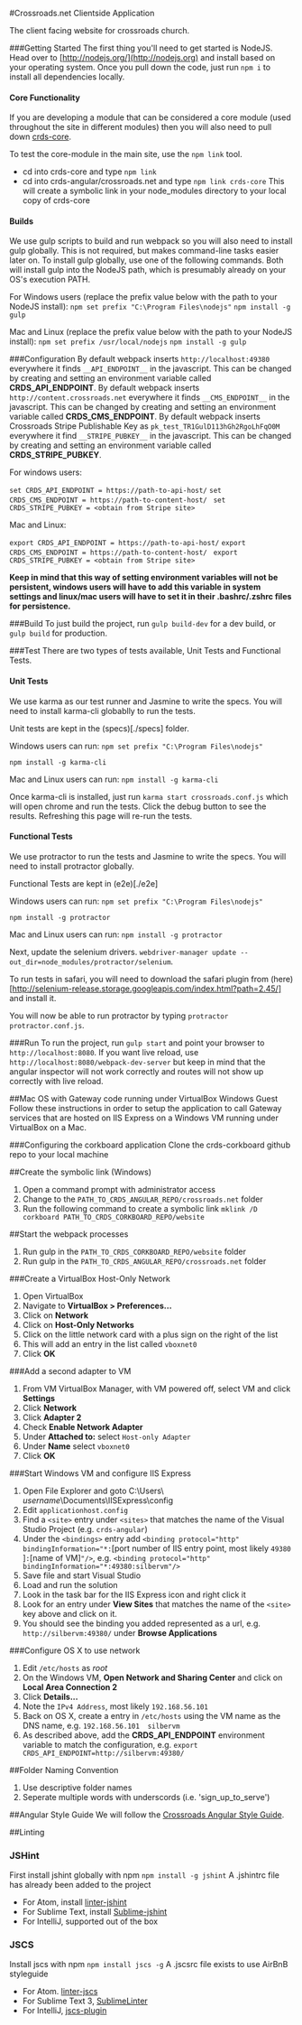 #Crossroads.net Clientside Application

The client facing website for crossroads church. 

###Getting Started 
The first thing you'll need to get started is NodeJS. Head over to [http://nodejs.org/](http://nodejs.org) and install based on your operating system. Once you pull down the code, just run `npm i` to install all dependencies locally.

#### Core Functionality
If you are developing a module that can be considered a core module (used throughout the site in different modules) then you will also need to pull down [crds-core](https://github.com/crdschurch/crds-corejs).

To test the core-module in the main site, use the `npm link` tool. 
* cd into crds-core and type `npm link`
* cd into crds-angular/crossroads.net and type `npm link crds-core`
This will create a symbolic link in your node_modules directory to your local copy of crds-core

#### Builds

We use gulp scripts to build and run webpack so you will also need to install gulp globally.  This is not required, but makes command-line tasks easier later on.  To install gulp globally, use one of the following commands.  Both will install gulp into the NodeJS path, which is presumably already on your OS's execution PATH.

For Windows users (replace the prefix value below with the path to your NodeJS install):
``` npm set prefix "C:\Program Files\nodejs" ```
``` npm install -g gulp ```

Mac and Linux (replace the prefix value below with the path to your NodeJS install):
``` npm set prefix /usr/local/nodejs ```
``` npm install -g gulp ```

###Configuration
By default webpack inserts `http://localhost:49380` everywhere it finds `__API_ENDPOINT__` in the javascript. This can be changed by creating and setting an environment variable called **CRDS_API_ENDPOINT**. 
By default webpack inserts `http://content.crossroads.net` everywhere it finds `__CMS_ENDPOINT__` in the javascript. This can be changed by creating and setting an environment variable called **CRDS_CMS_ENDPOINT**. By default webpack inserts Crossroads Stripe Publishable Key as `pk_test_TR1GulD113hGh2RgoLhFqO0M` everywhere it find `__STRIPE_PUBKEY__` in the javascript. This can be changed by creating and setting an environment variable called **CRDS_STRIPE_PUBKEY**.

For windows users:

``` set CRDS_API_ENDPOINT = https://path-to-api-host/ ```
``` set CRDS_CMS_ENDPOINT = https://path-to-content-host/ ```
``` set CRDS_STRIPE_PUBKEY = <obtain from Stripe site>```

Mac and Linux:

``` export CRDS_API_ENDPOINT = https://path-to-api-host/ ```
``` export CRDS_CMS_ENDPOINT = https://path-to-content-host/ ```
``` export CRDS_STRIPE_PUBKEY = <obtain from Stripe site>```

**Keep in mind that this way of setting environment variables will not be persistent, windows users will have to add this variable in system settings and linux/mac users will have to set it in their .bashrc/.zshrc files for persistence.**

###Build
To just build the project, run `gulp build-dev` for a dev build, or `gulp build` for production.

###Test
There are two types of tests available, Unit Tests and Functional Tests. 
#### Unit Tests
We use karma as our test runner and Jasmine to write the specs. You will need to install karma-cli globablly to run the tests. 

Unit tests are kept in the (specs)[./specs] folder.

Windows users can run:
``` npm set prefix "C:\Program Files\nodejs" ```

``` npm install -g karma-cli ```

Mac and Linux users can run:
``` npm install -g karma-cli ```

Once karma-cli is installed, just run `karma start crossroads.conf.js` which will open chrome and run the tests. Click the debug button to see the results. Refreshing this page will re-run the tests.

#### Functional Tests
We use protractor to run the tests and Jasmine to write the specs. You will need to install protractor globally. 

Functional Tests are kept in (e2e)[./e2e]

Windows users can run:
``` npm set prefix "C:\Program Files\nodejs" ```

``` npm install -g protractor ```

Mac and Linux users can run:
``` npm install -g protractor ```

Next, update the selenium drivers. `webdriver-manager update --out_dir=node_modules/protractor/selenium`. 

To run tests in safari, you will need to download the safari plugin from (here)[http://selenium-release.storage.googleapis.com/index.html?path=2.45/] and install it.

You will now be able to run protractor by typing `protractor protractor.conf.js`. 

###Run
To run the project, run `gulp start` and point your browser to `http://localhost:8080`. If you want live reload, use `http://localhost:8080/webpack-dev-server` but keep in mind that the angular inspector will not work correctly and routes will not show up correctly with live reload. 

##Mac OS with Gateway code running under VirtualBox Windows Guest
Follow these instructions in order to setup the application to call Gateway services that are hosted on IIS Express on a Windows VM running under VirtualBox on a Mac.

###Configuring the corkboard application
Clone the crds-corkboard github repo to your local machine

##Create the symbolic link (Windows)
1. Open a command prompt with administrator access
2. Change to the `PATH_TO_CRDS_ANGULAR_REPO/crossroads.net` folder
3. Run the following command to create a symbolic link `mklink /D corkboard PATH_TO_CRDS_CORKBOARD_REPO/website`

##Start the webpack processes
1. Run gulp in the `PATH_TO_CRDS_CORKBOARD_REPO/website` folder
2. Run gulp in the `PATH_TO_CRDS_ANGULAR_REPO/crossroads.net` folder

###Create a VirtualBox Host-Only Network
1. Open VirtualBox
2. Navigate to **VirtualBox > Preferences...**
3. Click on **Network**
4. Click on **Host-Only Networks**
5. Click on the little network card with a plus sign on the right of the list
6. This will add an entry in the list called `vboxnet0`
7. Click **OK**

###Add a second adapter to VM
1. From VM VirtualBox Manager, with VM powered off, select VM and click **Settings**
2. Click **Network**
3. Click **Adapter 2**
4. Check **Enable Network Adapter**
5. Under **Attached to:** select `Host-only Adapter`
6. Under **Name** select `vboxnet0`
7. Click **OK**

###Start Windows VM and configure IIS Express
1. Open File Explorer and goto C:\Users\ *username*\Documents\IISExpress\config
2. Edit `applicationhost.config`
3. Find a `<site>` entry under `<sites>` that matches the name of the Visual Studio Project (e.g. `crds-angular`)
4. Under the `<bindings>` entry add `<binding protocol="http" bindingInformation="*:`[port number of IIS entry point, most likely `49380` ]`:`[name of VM]`"/>`, e.g. `<binding protocol="http" bindingInformation="*:49380:silbervm"/>`
5. Save file and start Visual Studio
6. Load and run the solution
7. Look in the task bar for the IIS Express icon and right click it
8. Look for an entry under **View Sites** that matches the name of the `<site>` key above and click on it.
9. You should see the binding you added represented as a url, e.g. `http://silbervm:49380/` under **Browse Applications**

###Configure OS X to use network
1. Edit `/etc/hosts` as *root*
2. On the Windows VM, **Open Network and Sharing Center** and click on **Local Area Connection 2**
3. Click **Details...**
4. Note the `IPv4 Address`, most likely `192.168.56.101`
5. Back on OS X, create a entry in `/etc/hosts` using the VM name as the DNS name, e.g. `192.168.56.101  silbervm`
6. As described above, add the **CRDS_API_ENDPOINT** environment variable to match the configuration, e.g. `export  CRDS_API_ENDPOINT=http://silbervm:49380/`

##Folder Naming Convention
1. Use descriptive folder names
2. Seperate multiple words with underscords (i.e. 'sign_up_to_serve')

##Angular Style Guide
We will follow the [Crossroads Angular Style Guide](https://github.com/crdschurch/angular-styleguide).

##Linting
### JSHint
First install jshint globally with npm `npm install -g jshint`
A .jshintrc file has already been added to the project
* For Atom, install [linter-jshint](https://github.com/AtomLinter/linter-jshint)
* For Sublime Text, install [Sublime-jshint](https://github.com/victorporof/Sublime-JSHint)
* For IntelliJ, supported out of the box

### JSCS
Install jscs with npm `npm install jscs -g`
A .jscsrc file exists to use AirBnB styleguide
* For Atom. [linter-jscs](https://atom.io/packages/linter-jscs)
* For Sublime Text 3, [SublimeLinter](https://github.com/SublimeLinter/SublimeLinter-jscs/)
* For IntelliJ, [jscs-plugin](https://github.com/idok/jscs-plugin)

